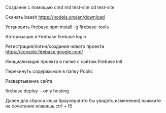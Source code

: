 Создание с помощью cmd
md test-site
cd test-site

Скачать baash
https://nodejs.org/en/download

Установить firebase
npm install -g firebase-tools

Авторизация в Firebase
firebase login

Регистрация/логин/создания нового проекта
https://console.firebase.google.com/

Инициализация проекта в папке с сайтом
firebase init

Перекинуть содержымое в папку Public

Развертывание сайта

firebase deploy --only hosting

Далее для сброса кеша браузера(что бы увидеть изменения) нажмите на сочетание клавишь ctrl + f5

